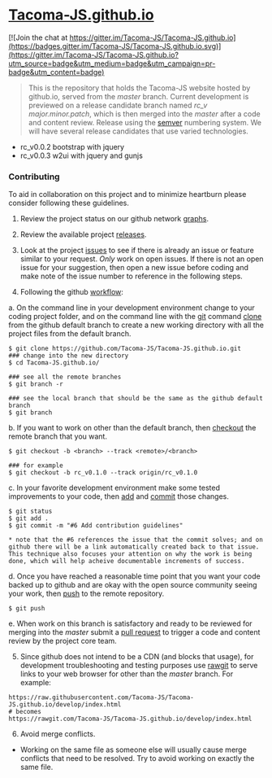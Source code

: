[Tacoma-JS.github.io](http://tacoma-js.github.io/)
===================

[![Join the chat at https://gitter.im/Tacoma-JS/Tacoma-JS.github.io](https://badges.gitter.im/Tacoma-JS/Tacoma-JS.github.io.svg)](https://gitter.im/Tacoma-JS/Tacoma-JS.github.io?utm_source=badge&utm_medium=badge&utm_campaign=pr-badge&utm_content=badge)

> This is the repository that holds the Tacoma-JS website hosted by github.io, served from the *master* branch.  Current development is previewed on a release candidate branch named *rc_v major.minor.patch*, which is then merged into the *master* after a code and content review.  Release using the [semver](http://semver.org/) numbering system. We will have several release candidates that use varied technologies.

* rc_v0.0.2  bootstrap with jquery
* rc_v0.0.3  w2ui with jquery and gunjs

### Contributing

To aid in collaboration on this project and to minimize heartburn please consider following these guidelines.

1.  Review the project status on our github network [graphs](https://github.com/Tacoma-JS/Tacoma-JS.github.io/network).

2.  Review the available project [releases](https://github.com/Tacoma-JS/Tacoma-JS.github.io/releases).

3.  Look at the project [issues](https://github.com/Tacoma-JS/Tacoma-JS.github.io/issues) to see if there is already an issue or feature similar to your request.  *Only* work on open issues.  If there is not an open issue for your suggestion, then open a new issue before coding and make note of the issue number to reference in the following steps.

4.  Following the github [workflow](https://guides.github.com/introduction/flow/):

  a.  On the command line in your development environment change to your coding project folder, and on the command line with the [git](https://git-scm.com/) command [clone](https://git-scm.com/docs/git-clone) from the github default branch to create a new working directory with all the project files from the default branch.

   ```
   $ git clone https://github.com/Tacoma-JS/Tacoma-JS.github.io.git
   ### change into the new directory
   $ cd Tacoma-JS.github.io/

   ### see all the remote branches
   $ git branch -r

   ### see the local branch that should be the same as the github default branch
   $ git branch
   ```

  b.  If you want to work on other than the default branch, then [checkout](https://git-scm.com/docs/git-checkout) the remote branch that you want.

  ```
  $ git checkout -b <branch> --track <remote>/<branch>

  ### for example
  $ git checkout -b rc_v0.1.0 --track origin/rc_v0.1.0
  ```
  c. In your favorite development environment make some tested improvements to your code, then [add](https://git-scm.com/docs/git-add) and [commit](https://git-scm.com/docs/git-commit) those changes.

  ```
  $ git status
  $ git add .
  $ git commit -m "#6 Add contribution guidelines"
  ```
    * note that the #6 references the issue that the commit solves; and on github there will be a link automatically created back to that issue.  This technique also focuses your attention on why the work is being done, which will help acheive documentable increments of success.

  d. Once you have reached a reasonable time point that you want your code backed up to github and are okay with the open source community seeing your work, then [push](https://git-scm.com/docs/git-push) to the remote repository.

  ```
  $ git push
  ```

  e. When work on this branch is satisfactory and ready to be reviewed for merging into the *master* submit a [pull request](https://help.github.com/articles/creating-a-pull-request/) to trigger a code and content review by the project core team.

5. Since github does not intend to be a CDN (and blocks that usage), for development troubleshooting and testing purposes use [rawgit](https://rawgit.com/) to serve links to your web browser for other than the *master* branch.  For example:

  ```
  https://raw.githubusercontent.com/Tacoma-JS/Tacoma-JS.github.io/develop/index.html
  # becomes
  https://rawgit.com/Tacoma-JS/Tacoma-JS.github.io/develop/index.html
  ```

6. Avoid merge conflicts.
  - Working on the same file as someone else will usually cause merge conflicts that need to be resolved.  Try to avoid working on exactly the same file.

